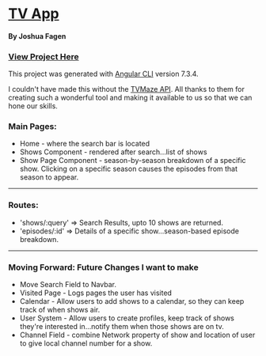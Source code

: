 # [TV App](https://github.com/joshfagen/tvapp)
#### By Joshua Fagen

### [View Project Here](https://joshfagen.github.io/tvapp/home) ###

This project was generated with [Angular CLI](https://github.com/angular/angular-cli) version 7.3.4.

I couldn't have made this without the [TVMaze API](https://api.tvmaze.com). All thanks to them for creating such a wonderful tool and making it available to us so that we can hone our skills.

### Main Pages: ###

* Home - where the search bar is located
* Shows Component - rendered after search...list of shows
* Show Page Component - season-by-season breakdown of a specific show. Clicking on a specific season causes the episodes from that season to appear.

***
### Routes: ### 
* 'shows/:query' => Search Results, upto 10 shows are returned.
* 'episodes/:id' => Details of a specific show...season-based episode breakdown.


***
### Moving Forward: Future Changes I want to make
* Move Search Field to Navbar.
* Visited Page - Logs pages the user has visited
* Calendar - Allow users to add shows to a calendar, so they can keep track of when shows air.
* User System - Allow users to create profiles, keep track of shows they're interested in...notify them when those shows are on tv. 
* Channel Field - combine Network property of show and location of user to give local channel number for a show. 
